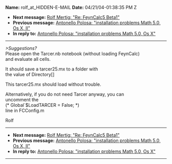 **Name:** rolf_at_HIDDEN-E-MAIL
**Date:** 04/21/04-01:38:35 PM Z

  - **Next message:** [Rolf Mertig: "Re: FeynCalc5 Beta1"](0186.html)
  - **Previous message:** [Antonello Polosa: "installation problems Math
    5.0, Os X, II"](0184.html)
  - **In reply to:** [Antonello Polosa: "installation problems Math 5.0,
    Os X"](0183.html)

-----

*\>Suggestions?*  
Please open the Tarcer.nb notebook (without loading FeynCalc)  
and evaluate all cells.  

It should save a tarcer25.mx to a folder with  
the value of Directory[]  

This tarcer25.mx should load without trouble.  

Alternatively, if you do not need Tarcer anyway, you can  
uncomment the  
(\* Global\`$LoadTARCER = False; \*)  
line in FCConfig.m  

Rolf  

-----

  - **Next message:** [Rolf Mertig: "Re: FeynCalc5 Beta1"](0186.html)
  - **Previous message:** [Antonello Polosa: "installation problems Math
    5.0, Os X, II"](0184.html)
  - **In reply to:** [Antonello Polosa: "installation problems Math 5.0,
    Os X"](0183.html)

-----

